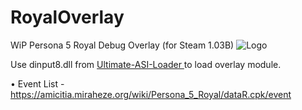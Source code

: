 # RoyalOverlay
WiP Persona 5 Royal Debug Overlay (for Steam 1.03B)
![Logo](https://i.ibb.co/vhpwZfW/1.png)

Use dinput8.dll from [Ultimate-ASI-Loader ](https://github.com/ThirteenAG/Ultimate-ASI-Loader/releases/tag/v7.7.0) to load overlay module.


• Event List - https://amicitia.miraheze.org/wiki/Persona_5_Royal/dataR.cpk/event

